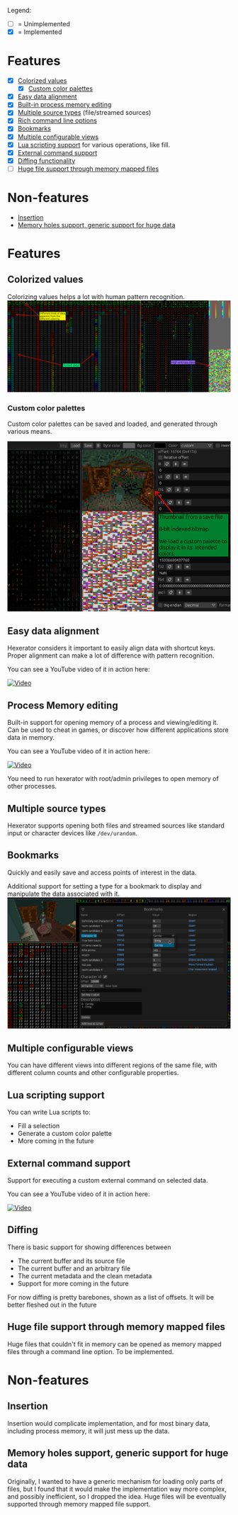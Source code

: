 Legend:
- [ ] = Unimplemented
- [x] = Implemented

# Features
- [x] [Colorized values](#colorized-values)
  - [x] [Custom color palettes](#custom-color-palettes)
- [x] [Easy data alignment](#easy-data-alignment)
- [x] [Built-in process memory editing](#process-memory-editing)
- [x] [Multiple source types](#multiple-source-types) (file/streamed sources)
- [x] [Rich command line options](commandline.md)
- [x] [Bookmarks](#bookmarks)
- [x] [Multiple configurable views](#multiple-configurable-views)
- [x] [Lua scripting support](#lua-scripting-support) for various operations, like fill.
- [x] [External command support](#external-command-support)
- [x] [Diffing functionality](#diffing)
- [ ] [Huge file support through memory mapped files](#huge-file-support-through-memory-mapped-files)

# Non-features
- [Insertion](#insertion)
- [Memory holes support, generic support for huge data](#memory-holes-support-generic-support-for-huge-data)

# Features

## Colorized values
Colorizing values helps a lot with human pattern recognition.
![Colorized values](screenshots/color.png)

### Custom color palettes

Custom color palettes can be saved and loaded, and generated through various means.

![Custom palettes](screenshots/custom-palette.png)

## Easy data alignment
Hexerator considers it important to easily align data with shortcut keys. Proper alignment can make a lot of difference
with pattern recognition.

You can see a YouTube video of it in action here:

[![Video](https://img.youtube.com/vi/GhPh_y1PjTU/0.jpg)](https://www.youtube.com/watch?v=GhPh_y1PjTU)

## Process Memory editing
Built-in support for opening memory of a process and viewing/editing it.
Can be used to cheat in games, or discover how different applications store data in memory.

You can see a YouTube video of it in action here:

[![Video](https://img.youtube.com/vi/OPHMIEW_vh4/0.jpg)](https://www.youtube.com/watch?v=OPHMIEW_vh4)

You need to run hexerator with root/admin privileges to open memory of other processes.

## Multiple source types
Hexerator supports opening both files and streamed sources like standard input or character devices like `/dev/urandom`.


## Bookmarks

Quickly and easily save and access points of interest in the data.

Additional support for setting a type for a bookmark to display and manipulate the data
associated with it.
![Bookmarks](screenshots/bookmarks.png)

## Multiple configurable views

You can have different views into different regions of the same file, with
different column counts and other configurable properties.

## Lua scripting support

You can write Lua scripts to:
- Fill a selection
- Generate a custom color palette
- More coming in the future

## External command support

Support for executing a custom external command on selected data.

You can see a YouTube video of it in action here:

[![Video](https://img.youtube.com/vi/xnw4cdD9r-w/0.jpg)](https://www.youtube.com/watch?v=xnw4cdD9r-w)

## Diffing

There is basic support for showing differences between
- The current buffer and its source file
- The current buffer and an arbitrary file
- The current metadata and the clean metadata
- Support for more coming in the future

For now diffing is pretty barebones, shown as a list of offsets.
It will be better fleshed out in the future

## Huge file support through memory mapped files

Huge files that couldn't fit in memory can be opened as memory mapped files through a command line
option.
To be implemented.

# Non-features

## Insertion
Insertion would complicate implementation, and for most binary data, including process memory, it will just mess up the data.

## Memory holes support, generic support for huge data
Originally, I wanted to have a generic mechanism for loading only parts of files, but I found that
it would make the implementation way more complex, and possibly inefficient, so I dropped the idea.
Huge files will be eventually supported through memory mapped file support.
